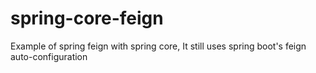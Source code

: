 # spring-core-feign
Example of spring feign with spring core, It still uses spring boot's feign auto-configuration
